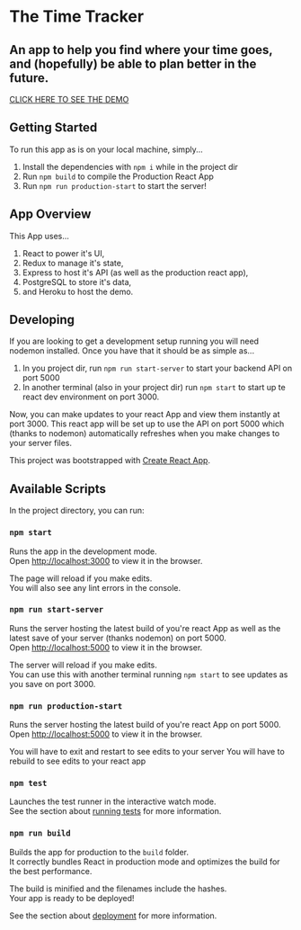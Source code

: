 # The Time Tracker
## An app to help you find where your time goes, and (hopefully) be able to plan better in the future.

[CLICK HERE TO SEE THE DEMO](sams-time-tracker.herokuapp.com)

## Getting Started
To run this app as is on your local machine, simply... 
1. Install the dependencies with `npm i` while in the project dir
2. Run `npm build` to compile the Production React App
3. Run `npm run production-start` to start the server!

## App Overview
This App uses... 
1. React to power it's UI, 
2. Redux to manage it's state, 
3. Express to host it's API (as well as the production react app),
4. PostgreSQL to store it's data,
5. and Heroku to host the demo.


## Developing
If you are looking to get a development setup running you will need nodemon installed. Once you have that it should be as simple as...
1. In you project dir, run `npm run start-server` to start your backend API on port 5000
2. In another terminal (also in your project dir) run `npm start` to start up te react dev environment on port 3000. 

Now, you can make updates to your react App and view them instantly at port 3000. This react app will be set up to use the API on port 5000 which (thanks to nodemon) automatically refreshes when you make changes to your server files. 


This project was bootstrapped with [Create React App](https://github.com/facebook/create-react-app).

## Available Scripts

In the project directory, you can run:

### `npm start`

Runs the app in the development mode.\
Open [http://localhost:3000](http://localhost:3000) to view it in the browser.

The page will reload if you make edits.\
You will also see any lint errors in the console.

### `npm run start-server`

Runs the server hosting the latest build of you're react App as well as the latest save of your server (thanks nodemon) on port 5000.\
Open [http://localhost:5000](http://localhost:5000) to view it in the browser.

The server will reload if you make edits.\
You can use this with another terminal running `npm start` to see updates as you save on port 3000.

### `npm run production-start`

Runs the server hosting the latest build of you're react App on port 5000.\
Open [http://localhost:5000](http://localhost:5000) to view it in the browser.

You will have to exit and restart to see edits to your server
You will have to rebuild to see edits to your react app


### `npm test`

Launches the test runner in the interactive watch mode.\
See the section about [running tests](https://facebook.github.io/create-react-app/docs/running-tests) for more information.

### `npm run build`

Builds the app for production to the `build` folder.\
It correctly bundles React in production mode and optimizes the build for the best performance.

The build is minified and the filenames include the hashes.\
Your app is ready to be deployed!

See the section about [deployment](https://facebook.github.io/create-react-app/docs/deployment) for more information.
